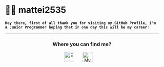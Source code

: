 # 👨‍💻 mattei2535

**`Hey there, first of all thank you for visiting my GitHub Profile, i'm a Junior Programmer hoping that in one day this will be my career!`**

---

<h3 align="center" color="red">
  Where you can find me?
</h3>
  
<p align="center">
  <a href="https://mail.google.com/#inbox?compose=CllgCKCDCHTfQqZrlfgBNHsGZssKCtbbMmbqGhfFdvfzRtDSTmlhnvJcqMcKHsqXmGtMsLCBHgq"><img width="32px" alt="E-mail" title="E-mail" src="https://i.imgur.com/z4LMBBG.png"/></a>
  &#8287;&#8287;&#8287;&#8287;&#8287;
  <a href="https://discord.com/users/402503629963001857/" alt="My Discord Profile"><img width="32px" title="My Discord Profile" src="https://i.imgur.com/Z974ANd.png"/></a>
  &#8287;&#8287;&#8287;&#8287;&#8287;
</p>
